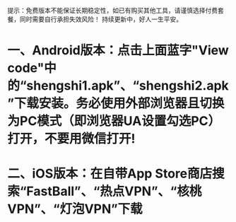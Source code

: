 提示：免费版本不能保证长期稳定性，如已有购买其他工具，请谨慎选择付费套餐，同时需要自行承担失效风险！
持续更新中，好人一生平安。

# 一、Android版本：点击上面蓝字"View code"中的“shengshi1.apk”、“shengshi2.apk”下载安装。务必使用外部浏览器且切换为PC模式（即浏览器UA设置勾选PC）打开，不要用微信打开!

# 二、iOS版本：在自带App Store商店搜索“FastBall”、“热点VPN”、“核桃VPN”、“灯泡VPN”下载
